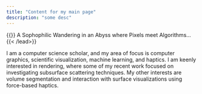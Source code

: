 ```yaml
--- 
title: "Content for my main page"
description: "some desc"
---
```


{{<lead >}} 
A Sophophilic Wandering in an Abyss where Pixels meet Algorithms...
{{< /lead>}}

I am a computer science scholar, and my area of focus is computer graphics, scientific visualization, machine learning, and haptics. I am keenly interested in rendering, where some of my recent work focused on investigating subsurface scattering techniques. My other interests are volume segmentation and interaction with surface visualizations using force-based haptics.

<!---I am profoundly experienced in C++ and Python programming and along with various libraries and packages that allow me to do rapid prototyping of my research ideas. I have developed a habit of exploring new technologies, languages, and libraries in my spare time, and one of my recent academic adventures is exploring Visualization Toolkit (VTK).--> 
